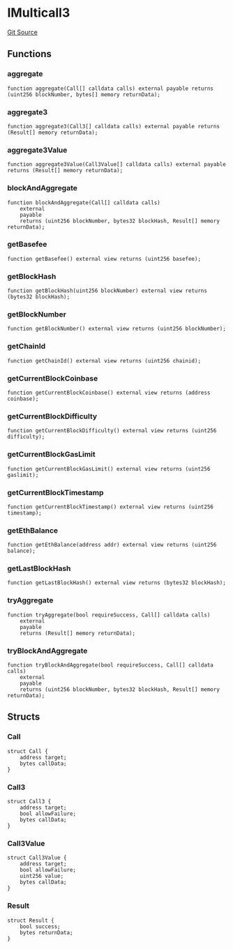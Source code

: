 # IMulticall3
[Git Source](https://github.com/metacontract/mc/blob/main/src/devkit/Flattened.sol)


## Functions
### aggregate


```solidity
function aggregate(Call[] calldata calls) external payable returns (uint256 blockNumber, bytes[] memory returnData);
```

### aggregate3


```solidity
function aggregate3(Call3[] calldata calls) external payable returns (Result[] memory returnData);
```

### aggregate3Value


```solidity
function aggregate3Value(Call3Value[] calldata calls) external payable returns (Result[] memory returnData);
```

### blockAndAggregate


```solidity
function blockAndAggregate(Call[] calldata calls)
    external
    payable
    returns (uint256 blockNumber, bytes32 blockHash, Result[] memory returnData);
```

### getBasefee


```solidity
function getBasefee() external view returns (uint256 basefee);
```

### getBlockHash


```solidity
function getBlockHash(uint256 blockNumber) external view returns (bytes32 blockHash);
```

### getBlockNumber


```solidity
function getBlockNumber() external view returns (uint256 blockNumber);
```

### getChainId


```solidity
function getChainId() external view returns (uint256 chainid);
```

### getCurrentBlockCoinbase


```solidity
function getCurrentBlockCoinbase() external view returns (address coinbase);
```

### getCurrentBlockDifficulty


```solidity
function getCurrentBlockDifficulty() external view returns (uint256 difficulty);
```

### getCurrentBlockGasLimit


```solidity
function getCurrentBlockGasLimit() external view returns (uint256 gaslimit);
```

### getCurrentBlockTimestamp


```solidity
function getCurrentBlockTimestamp() external view returns (uint256 timestamp);
```

### getEthBalance


```solidity
function getEthBalance(address addr) external view returns (uint256 balance);
```

### getLastBlockHash


```solidity
function getLastBlockHash() external view returns (bytes32 blockHash);
```

### tryAggregate


```solidity
function tryAggregate(bool requireSuccess, Call[] calldata calls)
    external
    payable
    returns (Result[] memory returnData);
```

### tryBlockAndAggregate


```solidity
function tryBlockAndAggregate(bool requireSuccess, Call[] calldata calls)
    external
    payable
    returns (uint256 blockNumber, bytes32 blockHash, Result[] memory returnData);
```

## Structs
### Call

```solidity
struct Call {
    address target;
    bytes callData;
}
```

### Call3

```solidity
struct Call3 {
    address target;
    bool allowFailure;
    bytes callData;
}
```

### Call3Value

```solidity
struct Call3Value {
    address target;
    bool allowFailure;
    uint256 value;
    bytes callData;
}
```

### Result

```solidity
struct Result {
    bool success;
    bytes returnData;
}
```

